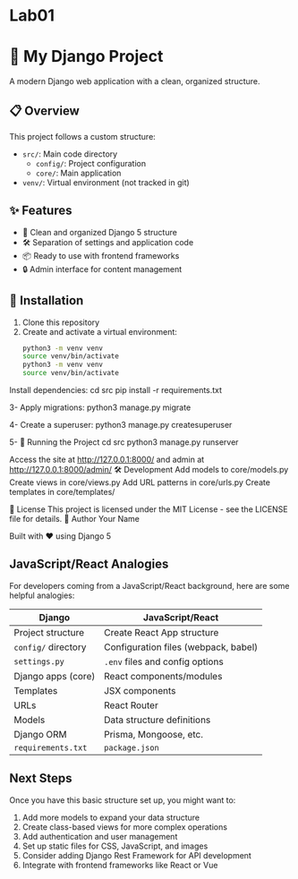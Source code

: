 # Lab01
# 🚀 My Django Project

A modern Django web application with a clean, organized structure.

## 📋 Overview

This project follows a custom structure:
- `src/`: Main code directory
  - `config/`: Project configuration
  - `core/`: Main application
- `venv/`: Virtual environment (not tracked in git)

## ✨ Features

- 📱 Clean and organized Django 5 structure
- 🛠️ Separation of settings and application code
- 📦 Ready to use with frontend frameworks
- 🔒 Admin interface for content management

## 🔧 Installation

1. Clone this repository
2. Create and activate a virtual environment:
   ```bash
   python3 -m venv venv
   source venv/bin/activate
   python3 -m venv venv
   source venv/bin/activate

Install dependencies:
cd src
pip install -r requirements.txt


3- Apply migrations:
python3 manage.py migrate


4- Create a superuser:
python3 manage.py createsuperuser


5- 🚀 Running the Project
cd src
python3 manage.py runserver


Access the site at http://127.0.0.1:8000/ and admin at http://127.0.0.1:8000/admin/
🛠️ Development
Add models to core/models.py
Create views in core/views.py
Add URL patterns in core/urls.py
Create templates in core/templates/

📝 License
This project is licensed under the MIT License - see the LICENSE file for details.
👤 Author
Your Name

Built with ❤️ using Django 5

## JavaScript/React Analogies

For developers coming from a JavaScript/React background, here are some helpful analogies:

| Django | JavaScript/React |
|--------|------------------|
| Project structure | Create React App structure |
| `config/` directory | Configuration files (webpack, babel) |
| `settings.py` | `.env` files and config options |
| Django apps (core) | React components/modules |
| Templates | JSX components |
| URLs | React Router |
| Models | Data structure definitions |
| Django ORM | Prisma, Mongoose, etc. |
| `requirements.txt` | `package.json` |

## Next Steps
Once you have this basic structure set up, you might want to:

1. Add more models to expand your data structure
2. Create class-based views for more complex operations
3. Add authentication and user management
4. Set up static files for CSS, JavaScript, and images
5. Consider adding Django Rest Framework for API development
6. Integrate with frontend frameworks like React or Vue
